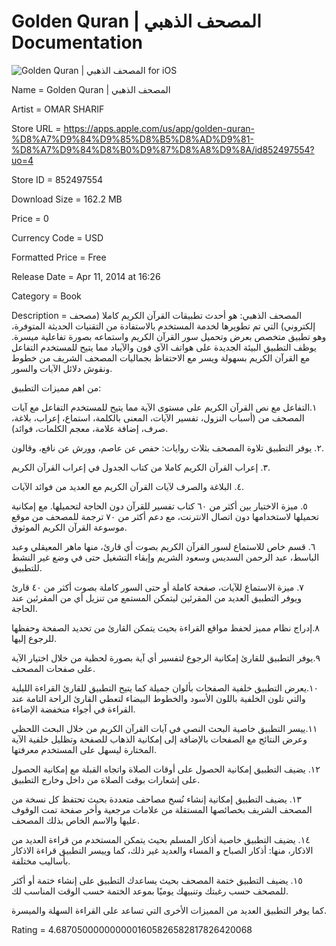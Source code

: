 # Golden Quran | المصحف الذهبي Documentation

![Golden Quran | المصحف الذهبي for iOS](https://i.snap.as/gwb3ogCu.png)

Name = Golden Quran | المصحف الذهبي

Artist = OMAR SHARIF

Store URL = https://apps.apple.com/us/app/golden-quran-%D8%A7%D9%84%D9%85%D8%B5%D8%AD%D9%81-%D8%A7%D9%84%D8%B0%D9%87%D8%A8%D9%8A/id852497554?uo=4

Store ID = 852497554

Download Size = 162.2 MB

Price = 0

Currency Code = USD

Formatted Price = Free

Release Date = Apr 11, 2014 at 16:26

Category = Book

Description = المصحف الذهبي: هو أحدث تطبيقات القرآن الكريم كاملا (مصحف إلكتروني) التي تم تطويرها لخدمة المستخدم بالاستفادة من التقنيات الحديثة المتوفرة، وهو تطبيق متخصص بعرض وتحميل سور القرآن الكريم واستماعه بصورة تفاعلية ميسرة. يوظف التطبيق البيئة الجديدة على هواتف الآي فون والآيباد مما يتيح للمستخدم التفاعل مع القرآن الكريم بسهولة ويسر مع الاحتفاظ بجماليات المصحف الشريف من خطوط ونقوش دلائل الآيات والسور.

من اهم مميزات التطبيق:

١.التفاعل مع نص القرآن الكريم على مستوى الآية مما يتيح للمستخدم التفاعل مع آيات المصحف من (أسباب النزول، تفسير الآيات، المعنى بالكلمة، استماع، إعراب، بلاغة، صرف، إضافة علامة، معجم الكلمات، فوائد).

٢. يوفر التطبيق تلاوة المصحف بثلاث روايات: حفص عن عاصم، وورش عن نافع، وقالون.

٣. إعراب القرآن الكريم كاملا من كتاب الجدول في إعراب القرآن الكريم.

٤. البلاغة والصرف لآيات القرآن الكريم مع العديد من فوائد الآيات.

٥. ميزة الاختيار بين أكثر من ٦٠ كتاب تفسير للقرآن دون الحاجة لتحميلها. مع إمكانية تحميلها لاستخدامها دون اتصال الانترنت، مع دعم أكثر من ٧٠ ترجمة للمصحف من موقع موسوعة القرآن الكريم الموثوق.

٦. قسم خاص للاستماع لسور القرآن الكريم بصوت أي قارئ، منها ماهر المعيقلي وعبد الباسط، عبد الرحمن السديس وسعود الشريم وإبقاء التشغيل حتى في وضع غير النشط للتطبيق.

٧. ميزة الاستماع للآيات، صفحة كاملة أو حتى السور كاملة بصوت أكثر من ٤٠ قارئ ويوفر التطبيق العديد من المقرئين ليتمكن المستمع من تنزيل أي من المقرئين عند الحاجة.

٨.إدراج نظام مميز لحفظ مواقع القراءة بحيث يتمكن القارئ من تحديد الصفحة وحفظها للرجوع إليها.

٩.يوفر التطبيق للقارئ إمكانية الرجوع لتفسير أي آية بصورة لحظية من خلال اختيار الآية على صفحات المصحف.

١٠.يعرض التطبيق خلفية الصفحات بألوان جميلة كما يتيح التطبيق للقارئ القراءة الليلية والتي تلون الخلفية باللون الأسود والخطوط البيضاء لتعطي القارئ الراحة التامة عند القراءة في أجواء منخفضة الإضاءة.

١١.ييسر التطبيق خاصية البحث النصي في آيات القرآن الكريم من خلال البحث اللحظي وعرض النتائج مع الصفحات بالإضافة إلى إمكانية الذهاب للصفحة وتظليل خلفية الآية المختارة ليسهل على المستخدم معرفتها.

١٢. يضيف التطبيق إمكانية الحصول على أوقات الصلاة واتجاه القبلة مع إمكانية الحصول على إشعارات بوقت الصلاة من داخل وخارج التطبيق.

١٣. يضيف التطبيق إمكانية إنشاء نُسخ مصاحف متعددة بحيث تحتفظ كل نسخة من المصحف الشريف بخصائصها المستقلة من علامات مرجعية وأخر صفحة تمت الوقوف عليها والاسم الخاص بذلك المصحف.

١٤. يضيف التطبيق خاصية أذكار المسلم بحيث يتمكن المستخدم من قراءة العديد من الاذكار، منها: أذكار الصباح و المساء والعديد غير ذلك، كما وييسر التطبيق قراءة الاذكار بأساليب مختلفة.

١٥. يضيف التطبيق ختمة المصحف بحيث يساعدك التطبيق على إنشاء ختمة أو أكثر للمصحف حسب رغبتك وتنبيهك يوميًا بموعد الختمة حسب الوقت المناسب لك.

كما يوفر التطبيق العديد من المميزات الأخرى التي تساعد على القراءة السهلة والميسرة.

Rating = 4.6870500000000001605826582817826420068